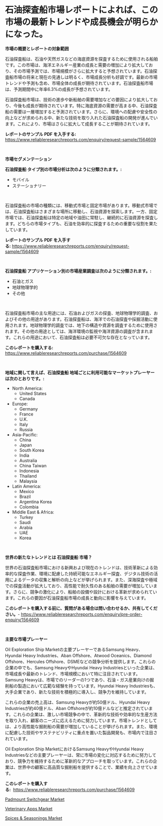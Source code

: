 <p><h1>石油探査船市場レポートによれば、この市場の最新トレンドや成長機会が明らかになった。</h1></p><p><strong>市場の概要とレポートの対象範囲</strong></p>
<p><p>石油探査船は、石油や天然ガスなどの海底資源を探査するために使用される船舶です。この市場は、海洋エネルギー産業の成長と需要の増加により拡大しており、その市場予測では、市場規模がさらに拡大すると予想されています。石油探査船市場の将来と現在の見通しは明るく、市場成長分析も好調です。最新の市場トレンドや予測も含め、市場全体の成長が期待されています。石油探査船市場は、予測期間中に年率6.3%の成長が予想されています。</p><p>石油探査船市場は、技術の進歩や新船舶の需要増加などの要因により拡大しており、今後も成長が期待されています。特に海底資源の需要が高まる中、石油探査船の需要は一層増加すると予測されています。さらに、環境への配慮や安全性の向上などが求められる中、新たな技術を取り入れた石油探査船の開発が進んでいます。これにより、市場はさらに拡大して成長することが期待されています。</p></p>
<p><strong>レポートのサンプル PDF を入手する:</strong> <a href="https://www.reliableresearchreports.com/enquiry/request-sample/1564609">https://www.reliableresearchreports.com/enquiry/request-sample/1564609</a></p>
<p>&nbsp;</p>
<p><strong>市場セグメンテーション</strong></p>
<p><strong>石油探査船 タイプ別の市場分析は次のように分類されます。:</strong></p>
<p><ul><li>モバイル</li><li>ステーショナリー</li></ul></p>
<p>&nbsp;</p>
<p><p>石油探査船の市場の種類には、移動式市場と固定市場があります。移動式市場では、石油探査船はさまざまな場所に移動し、石油資源を探索します。一方、固定市場では、石油探査船は特定の地域や油田に常駐し、継続的に石油資源を探査します。どちらの市場タイプも、石油を効率的に探査するための重要な役割を果たしています。</p></p>
<p><strong>レポートのサンプル PDF を入手する:</strong>&nbsp;<a href="https://www.reliableresearchreports.com/enquiry/request-sample/1564609">https://www.reliableresearchreports.com/enquiry/request-sample/1564609</a></p>
<p>&nbsp;</p>
<p><strong> 石油探査船 アプリケーション別の市場産業調査は次のように分類されます。:</strong></p>
<p><ul><li>石油とガス</li><li>地球物理学的</li><li>その他</li></ul></p>
<p>&nbsp;</p>
<p><p>石油探査船市場の主な用途には、石油およびガスの探査、地球物理学的調査、およびその他の用途があります。石油探査船は、海洋での石油探査や採掘活動に使用されます。地球物理学的調査では、地下の構造や資源を調査するために使用されます。その他の用途としては、海洋環境の監視や海洋資源の調査が含まれます。これらの用途において、石油探査船は必要不可欠な存在となっています。</p></p>
<p><strong>このレポートを購入する:</strong>&nbsp; <a href="https://www.reliableresearchreports.com/purchase/1564609">https://www.reliableresearchreports.com/purchase/1564609</a></p>
<p>&nbsp;</p>
<p><strong>地域に関して言えば、石油探査船 地域ごとに利用可能なマーケットプレーヤーは次のとおりです。:</strong></p>
<p><ul>
    <li>
        North America:
        <ul>
            <li>United States</li>
            <li>Canada</li>
        </ul>
    </li>
    <li>
        Europe:
        <ul>
            <li>Germany</li>
            <li>France</li>
            <li>U.K.</li>
            <li>Italy</li>
            <li>Russia</li>
        </ul>
    </li>
    <li>
        Asia-Pacific:
        <ul>
            <li>China</li>
            <li>Japan</li>
            <li>South Korea</li>
            <li>India</li>
            <li>Australia</li>
            <li>China Taiwan</li>
            <li>Indonesia</li>
            <li>Thailand</li>
            <li>Malaysia</li>
        </ul>
    </li>
    <li>
        Latin America:
        <ul>
            <li>Mexico</li>
            <li>Brazil</li>
            <li>Argentina Korea</li>
            <li>Colombia</li>
        </ul>
    </li>
    <li>
        Middle East & Africa:
        <ul>
            <li>Turkey</li>
            <li>Saudi</li>
            <li>Arabia</li>
            <li>UAE</li>
            <li>Korea</li>
        </ul>
    </li>
    </ul></p>
<p>&nbsp;</p>
<p><strong>世界の新たなトレンドとは 石油探査船 市場？</strong></p>
<p><p>世界の石油探査船市場における新興および現在のトレンドは、技術革新による効率的な探査作業、環境に配慮した持続可能なエネルギー探査、デジタル技術の活用によるデータの収集と解析の向上などが挙げられます。また、深海探査や極域での探査活動が拡大しており、高性能で耐久性のある船舶の需要が増加しています。さらに、競争の激化により、船舶の設備や設計における革新が求められています。これらの要因が石油探査船市場の成長と動向に影響を与えています。</p></p>
<p><strong>このレポートを購入する前に、質問がある場合は問い合わせるか、共有してください。</strong>- <a href="https://www.reliableresearchreports.com/enquiry/pre-order-enquiry/1564609">https://www.reliableresearchreports.com/enquiry/pre-order-enquiry/1564609</a></p>
<p>&nbsp;</p>
<p><strong>主要な市場プレーヤー</strong></p>
<p><p>Oil Exploration Ship Marketの主要プレーヤーであるSamsung Heavy、Hyundai Heavy Industries、Aban Offshore、Atwood Oceanics、Diamond Offshore、Hercules Offshore、DSMEなどの競争分析を提供します。これらの企業の中でも、Samsung HeavyやHyundai Heavy Industriesといった企業は、市場成長や最新のトレンド、市場規模において特に注目されています。Samsung Heavyは、市場でのリーダーの1つであり、石油・ガス産業向けの掘削船の製造において広範な経験を持っています。Hyundai Heavy Industriesも、大手企業であり、新たな技術を積極的に導入し、競争力を維持しています。</p><p>これらの企業の売上高は、Samsung Heavyが約50億ドル、Hyundai Heavy Industriesが約40億ドル、Aban Offshoreが約10億ドルなどと推定されています。これらの企業は、激しい市場競争の中で、革新的な技術や効率的な生産方法を取り入れ、顧客のニーズに応えるために努力しています。市場トレンドとしては、より高性能な掘削船の需要が増加していることが挙げられます。また、環境に配慮した技術やサステナビリティに重点を置いた製品開発も、市場内で注目されています。</p><p>Oil Exploration Ship MarketにおけるSamsung HeavyやHyundai Heavy Industriesなどの主要プレーヤーは、常に市場の変化に対応するために努力しており、競争力を維持するために革新的なアプローチを取っています。これらの企業は、世界中の顧客に高品質な掘削船を提供することで、業績を向上させています。</p></p>
<p><strong>このレポートを購入する:</strong>&nbsp;&nbsp;<a href="https://www.reliableresearchreports.com/purchase/1564609">https://www.reliableresearchreports.com/purchase/1564609</a></p>
<p><p><a href="https://view.publitas.com/reportprime-1/decoding-the-padmount-switchgear-market-a-deep-dive-into-the-latest-market-trends-market-segmentation-and-competitive-analysis/">Padmount Switchgear Market</a></p><p><a href="https://full-wildebeest-80b.notion.site/Global-Veterinary-Apps-Market-Size-and-Market-Trends-Insights-and-Projections-from-2024-to-2031-52452daeee5c4792a1fcc271fb308fbf">Veterinary Apps Market</a></p><p><a href="https://issuu.com/reportprime-2/docs/spices-seasonings-market-size-2030.pptx">Spices & Seasonings Market</a></p></p>
